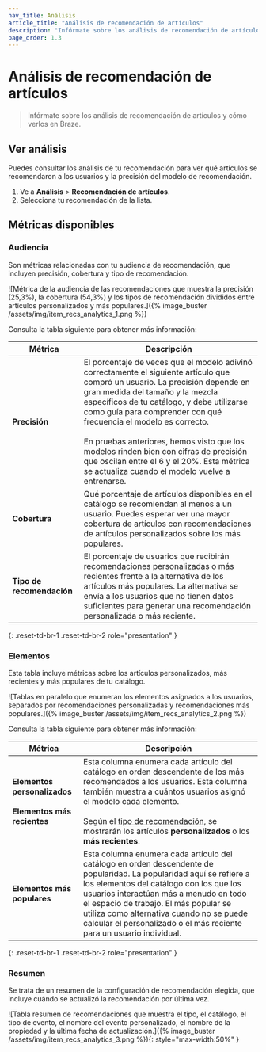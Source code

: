 ```yaml
---
nav_title: Análisis
article_title: "Análisis de recomendación de artículos"
description: "Infórmate sobre los análisis de recomendación de artículos y cómo verlos en Braze."
page_order: 1.3
---
```


# Análisis de recomendación de artículos

> Infórmate sobre los análisis de recomendación de artículos y cómo verlos en Braze.

## Ver análisis

Puedes consultar los análisis de tu recomendación para ver qué artículos se recomendaron a los usuarios y la precisión del modelo de recomendación.

1. Ve a **Análisis** > **Recomendación de artículos**.
2. Selecciona tu recomendación de la lista.

## Métricas disponibles

### Audiencia

Son métricas relacionadas con tu audiencia de recomendación, que incluyen precisión, cobertura y tipo de recomendación.

![Métrica de la audiencia de las recomendaciones que muestra la precisión (25,3%), la cobertura (54,3%) y los tipos de recomendación divididos entre artículos personalizados y más populares.]({% image_buster /assets/img/item_recs_analytics_1.png %})

Consulta la tabla siguiente para obtener más información:

| Métrica              | Descripción |
| ------------------- | ---------- |
| **Precisión**           | El porcentaje de veces que el modelo adivinó correctamente el siguiente artículo que compró un usuario. La precisión depende en gran medida del tamaño y la mezcla específicos de tu catálogo, y debe utilizarse como guía para comprender con qué frecuencia el modelo es correcto.<br><br>En pruebas anteriores, hemos visto que los modelos rinden bien con cifras de precisión que oscilan entre el 6 y el 20%. Esta métrica se actualiza cuando el modelo vuelve a entrenarse.  |
| **Cobertura**            | Qué porcentaje de artículos disponibles en el catálogo se recomiendan al menos a un usuario. Puedes esperar ver una mayor cobertura de artículos con recomendaciones de artículos personalizados sobre los más populares. |
| **Tipo de recomendación** | El porcentaje de usuarios que recibirán recomendaciones personalizadas o más recientes frente a la alternativa de los artículos más populares. La alternativa se envía a los usuarios que no tienen datos suficientes para generar una recomendación personalizada o más reciente. |
{: .reset-td-br-1 .reset-td-br-2 role="presentation" }

### Elementos

Esta tabla incluye métricas sobre los artículos personalizados, más recientes y más populares de tu catálogo.

![Tablas en paralelo que enumeran los elementos asignados a los usuarios, separados por recomendaciones personalizadas y recomendaciones más populares.]({% image_buster /assets/img/item_recs_analytics_2.png %})

Consulta la tabla siguiente para obtener más información:

| Métrica              | Descripción |
| ------------------- | ---------- |
| **Elementos personalizados**<br><br>**Elementos más recientes** | Esta columna enumera cada artículo del catálogo en orden descendente de los más recomendados a los usuarios. Esta columna también muestra a cuántos usuarios asignó el modelo cada elemento.<br><br>Según el [tipo de recomendación]({{site.baseurl}}/user_guide/brazeai/recommendations/), se mostrarán los artículos **personalizados** o los **más recientes**. |
| **Elementos más populares** | Esta columna enumera cada artículo del catálogo en orden descendente de popularidad. La popularidad aquí se refiere a los elementos del catálogo con los que los usuarios interactúan más a menudo en todo el espacio de trabajo. El más popular se utiliza como alternativa cuando no se puede calcular el personalizado o el más reciente para un usuario individual. |
{: .reset-td-br-1 .reset-td-br-2 role="presentation" }

### Resumen

Se trata de un resumen de la configuración de recomendación elegida, que incluye cuándo se actualizó la recomendación por última vez.

![Tabla resumen de recomendaciones que muestra el tipo, el catálogo, el tipo de evento, el nombre del evento personalizado, el nombre de la propiedad y la última fecha de actualización.]({% image_buster /assets/img/item_recs_analytics_3.png %}){: style="max-width:50%" }
